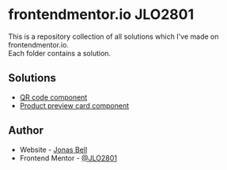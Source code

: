 # frontendmentor.io JLO2801

This is a repository collection of all solutions which I've made on frontendmentor.io. <br>
Each folder contains a solution.

## Solutions

- [QR code component](https://jlo2801.github.io/frontendmentor.io/QrCodeComponent)
- [Product preview card component](https://jlo2801.github.io/frontendmentor.io/ProductPreviewCardComponent)

## Author

- Website - [Jonas Bell](https://www.jonasbell.de)
- Frontend Mentor - [@JLO2801](https://www.frontendmentor.io/profile/JLO2801)
